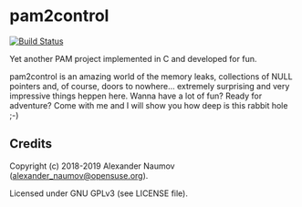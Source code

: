 # pam2control
[![Build Status](https://travis-ci.org/alexander-naumov/pam2control.svg?branch=master)](https://travis-ci.org/alexander-naumov/pam2control)


Yet another PAM project implemented in C and developed for fun.

pam2control is an amazing world of the memory leaks, collections of NULL
pointers and, of course, doors to nowhere... extremely surprising and very
impressive things heppen here.
Wanna have a lot of fun? Ready for adventure? Сome with me and I will
show you how deep is this rabbit hole ;-)

Credits
-------

Copyright (c) 2018-2019 Alexander Naumov (alexander_naumov@opensuse.org).

Licensed under GNU GPLv3 (see LICENSE file).
